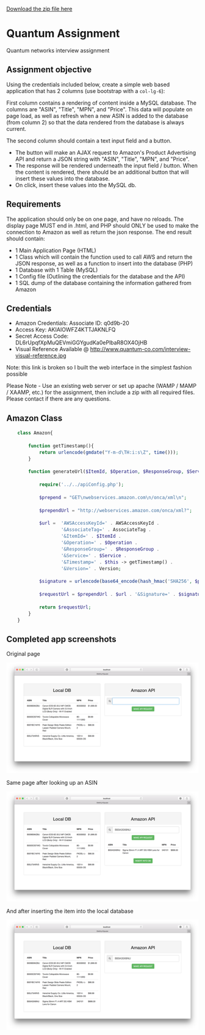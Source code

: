 [Download the zip file here](https://github.com/dmitriyklyuzov/quantum/blob/master/screenshot1.png?raw=true 'Click to download')

# Quantum Assignment

Quantum networks interview assignment

## Assignment objective

Using the credentials included below, create a simple web based application that has 2 columns (use bootstrap with a `col-lg-6`): 

First column contains a rendering of content inside a MySQL database. The columns are "ASIN", "Title", "MPN", and "Price". This data will populate on page load, as well as refresh when a new ASIN is added to the database (from column 2) so that the data rendered from the database is always current. 

The second column should contain a text input field and a button.
 - The button will make an AJAX request to Amazon's Product Advertising API and return a JSON string with "ASIN", "Title", "MPN", and "Price".
 - The response will be rendered underneath the input field / button. When the content is rendered, there should be an additional button that will insert these values into the database.
 - On click, insert these values into the MySQL db.

## Requirements

The application should only be on one page, and have no reloads. The display page MUST end in .html, and PHP should ONLY be used to make the connection to Amazon as well as return the json response. The end result should contain: 

- 1 Main Application Page (HTML)
- 1 Class which will contain the function used to call AWS and return the JSON response, as well as a function to insert into the database (PHP)
- 1 Database with 1 Table (MySQL)
- 1 Config file (Outlining the credentials for the database and the API)
- 1 SQL dump of the database containing the information gathered from Amazon

## Credentials

- Amazon Credentials: Associate ID: q0d9b-20
- Access Key: AKIAIOWFZ4KTTJAKNLFQ
- Secret Access Code: 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
- Visual Reference Available @ http://www.quantum-co.com/interview-visual-reference.jpg

Note: this link is broken so I built the web interface in the simplest fashion possible

Please Note - Use an existing web server or set up apache (WAMP / MAMP / XAAMP, etc.) for the assignment, then include a zip with all required files. Please contact if there are any questions.

## Amazon Class

```php
	class Amazon{

		function getTimestamp(){
			return urlencode(gmdate("Y-m-d\TH:i:s\Z", time()));
		}

		function generateUrl($ItemId, $Operation, $ResponseGroup, $Service){

			require('../../apiConfig.php');

			$prepend = "GET\nwebservices.amazon.com\n/onca/xml\n";

			$prependUrl = "http://webservices.amazon.com/onca/xml?";
			
			$url =  'AWSAccessKeyId=' . AWSAccessKeyId .
					'&AssociateTag=' . AssociateTag .
					'&ItemId=' . $ItemId .
					'&Operation=' . $Operation .
					'&ResponseGroup=' . $ResponseGroup .
					'&Service=' . $Service .
					'&Timestamp=' . $this -> getTimestamp() .
					'&Version=' . Version;

			$signature = urlencode(base64_encode(hash_hmac('SHA256', $prepend . $url, SecretKey, True)));

			$requestUrl = $prependUrl . $url . '&Signature=' . $signature;

			return $requestUrl;
		}
	}
```

## Completed app screenshots

Original page

![alt text](https://github.com/dmitriyklyuzov/quantum/blob/master/screenshot1.png?raw=true "Screenshot 1")

Same page after looking up an ASIN

![alt text](https://github.com/dmitriyklyuzov/quantum/blob/master/screenshot2.png?raw=true "Screenshot 2")

And after inserting the item into the local database

![alt text](https://github.com/dmitriyklyuzov/quantum/blob/master/screenshot3.png?raw=true "Screenshot 3")

